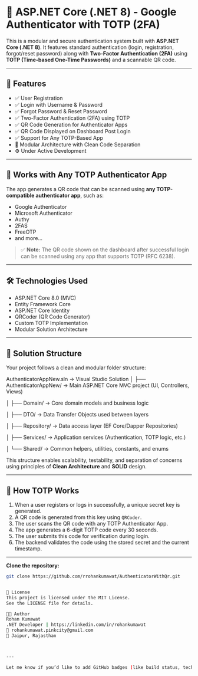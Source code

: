 # 🔐 ASP.NET Core (.NET 8) - Google Authenticator with TOTP (2FA)

This is a modular and secure authentication system built with **ASP.NET Core (.NET 8)**. It features standard authentication (login, registration, forgot/reset password) along with **Two-Factor Authentication (2FA)** using **TOTP (Time-based One-Time Passwords)** and a scannable QR code.

---

## 🚀 Features

- ✅ User Registration
- ✅ Login with Username & Password
- ✅ Forgot Password & Reset Password
- ✅ Two-Factor Authentication (2FA) using TOTP
- ✅ QR Code Generation for Authenticator Apps
- ✅ QR Code Displayed on Dashboard Post Login
- ✅ Support for Any TOTP-Based App
- 🔧 Modular Architecture with Clean Code Separation
- ⚙️ Under Active Development

---

## 📱 Works with Any TOTP Authenticator App

The app generates a QR code that can be scanned using **any TOTP-compatible authenticator app**, such as:

- Google Authenticator  
- Microsoft Authenticator  
- Authy  
- 2FAS  
- FreeOTP  
- and more...

> ✅ **Note:** The QR code shown on the dashboard after successful login can be scanned using any app that supports TOTP (RFC 6238).

---

## 🛠️ Technologies Used

- ASP.NET Core 8.0 (MVC)
- Entity Framework Core
- ASP.NET Core Identity
- QRCoder (QR Code Generator)
- Custom TOTP Implementation
- Modular Solution Architecture

---

## 📂 Solution Structure

Your project follows a clean and modular folder structure:

AuthenticatorAppNew.sln → Visual Studio Solution
│
├── AuthenticatorAppNew/ → Main ASP.NET Core MVC project (UI, Controllers, Views)

│
├── Domain/ → Core domain models and business logic

│
├── DTO/ → Data Transfer Objects used between layers

│
├── Repository/ → Data access layer (EF Core/Dapper Repositories)

│
├── Services/ → Application services (Authentication, TOTP logic, etc.)

│
└── Shared/ → Common helpers, utilities, constants, and enums



This structure enables scalability, testability, and separation of concerns using principles of **Clean Architecture** and **SOLID** design.

---

## 🔐 How TOTP Works

1. When a user registers or logs in successfully, a unique secret key is generated.
2. A QR code is generated from this key using `QRCoder`.
3. The user scans the QR code with any TOTP Authenticator App.
4. The app generates a 6-digit TOTP code every 30 seconds.
5. The user submits this code for verification during login.
6. The backend validates the code using the stored secret and the current timestamp.

---


**Clone the repository:**
   ```bash
   git clone https://github.com/rrohankumawat/AuthenticatorWithQr.git


📄 License
This project is licensed under the MIT License.
See the LICENSE file for details.

👨‍💻 Author
Rohan Kumawat
.NET Developer | https://linkedin.com/in/rohankumawat 
📧 rohankumawat.pinkcity@gmail.com
📍 Jaipur, Rajasthan



---

Let me know if you’d like to add GitHub badges (like build status, tech stack, stars), or want help converting this into a downloadable or GitHub-ready format.

